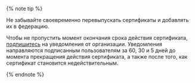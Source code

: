 {% note tip %}

Не забывайте своевременно перевыпускать сертификаты и добавлять их в федерацию.

Чтобы не пропустить момент окончания срока действия сертификата, [подпишитесь](../../organization/operations/subscribe-user-for-notifications.md) на уведомления от организации. Уведомления направляются подписанным пользователям за 60, 30 и 5 дней до момента прекращения действия сертификата, а также после того, как сертификат становится недействительным.

{% endnote %}
